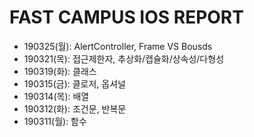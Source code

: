 # FAST CAMPUS IOS REPORT


* 190325(월): AlertController, Frame VS Bousds
* 190321(목): 접근제한자, 추상화/캡슐화/상속성/다형성
* 190319(화): 클래스
* 190315(금): 클로저, 옵셔널
* 190314(목): 배열
* 190312(화): 조건문, 반복문
* 190311(월): 함수
